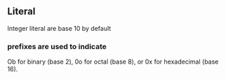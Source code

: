 

## Literal

Integer literal are base 10 by default

### prefixes are used to indicate 

Ob for binary (base 2), 0o for octal (base 8), or 0x for hexadecimal (base 16).

